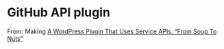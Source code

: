 # GitHub API plugin

From: Making [A WordPress Plugin That Uses Service APIs, “From Soup To Nuts”](https://www.smashingmagazine.com/2016/03/making-a-wordpress-plugin-that-uses-service-apis/)

